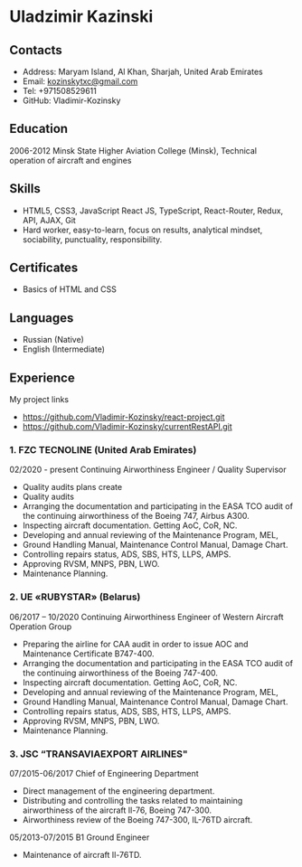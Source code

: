 Uladzimir Kazinski
===============

Contacts
--------
+ Address: Maryam Island, Al Khan, Sharjah, United Arab Emirates
+ Email: kozinskytxc@gmail.com
+ Tel: +971508529611
+ GitHub: Vladimir-Kozinsky

Education
---------
 2006-2012
Minsk State Higher Aviation College (Minsk),
Technical operation of aircraft and engines

Skills
------

+ HTML5, CSS3, JavaScript React JS, TypeScript, React-Router, Redux, API, AJAX, Git
+ Hard worker, easy-to-learn, focus on results, analytical mindset, sociability, punctuality, responsibility.

Certificates
--------------
+ Basics of HTML and CSS

Languages
-------------
+ Russian (Native)
+ English (Intermediate)

Experience
--------------

My project links
+  https://github.com/Vladimir-Kozinsky/react-project.git
+ https://github.com/Vladimir-Kozinsky/currentRestAPI.git

### 1. FZC TECNOLINE (United Arab Emirates) 

02/2020 - present
Continuing Airworthiness Engineer / Quality Supervisor
+ Quality audits plans create
+ Quality audits
+ Arranging the documentation and participating in the EASA TCO audit of the continuing airworthiness of the Boeing 747, Airbus A300.
+ Inspecting aircraft documentation. Getting AoC, CoR, NC.
+ Developing and annual reviewing of the Maintenance Program, MEL,
+ Ground Handling Manual, Maintenance Control Manual, Damage Chart.
+ Controlling repairs status, ADS, SBS, HTS, LLPS, AMPS.
+ Approving RVSM, MNPS, PBN, LWO.
+ Maintenance Planning.

### 2. UE «RUBYSTAR» (Belarus)

06/2017 – 10/2020
Continuing Airworthiness Engineer of Western Aircraft Operation Group
+ Preparing the airline for CAA audit in order to issue AOC and Maintenance Certificate B747-400.
+ Arranging the documentation and participating in the EASA TCO audit of the continuing airworthiness of the Boeing 747-400.
+ Inspecting aircraft documentation. Getting AoC, CoR, NC.
+ Developing and annual reviewing of the Maintenance Program, MEL,
+ Ground Handling Manual, Maintenance Control Manual, Damage Chart.
+ Controlling repairs status, ADS, SBS, HTS, LLPS, AMPS.
+ Approving RVSM, MNPS, PBN, LWO.
+ Maintenance Planning.

### 3. JSC “TRANSAVIAEXPORT AIRLINES"

07/2015-06/2017
Chief of Engineering Department
+ Direct management of the engineering department.
+ Distributing and controlling the tasks related to maintaining airworthiness of the aircraft Il-76, Boeing 747-300.
+ Airworthiness review of the Boeing 747-300, IL-76TD aircraft.

05/2013-07/2015
B1 Ground Engineer
+ Maintenance of aircraft Il-76TD.